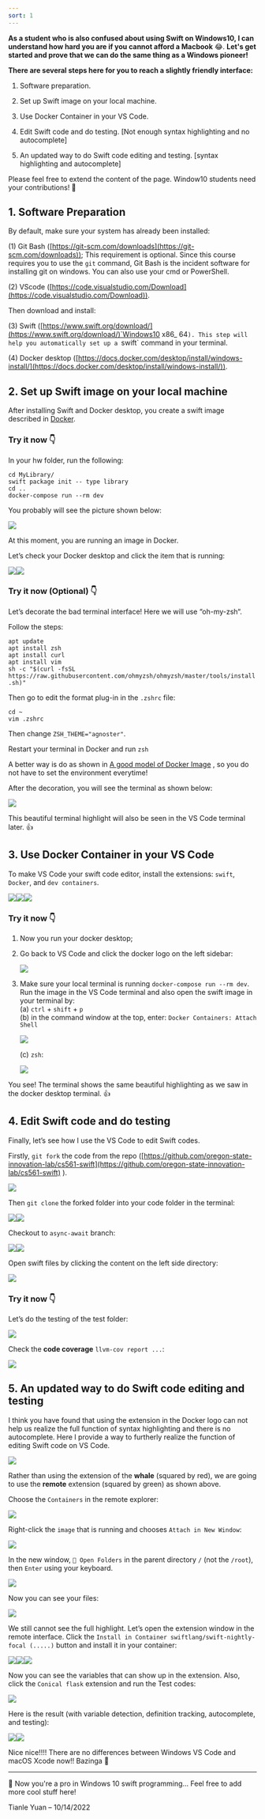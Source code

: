 ```yaml
---
sort: 1
---
```


**As a student who is also confused about using Swift on Windows10, I can understand how hard you are if you cannot afford a Macbook** :joy:. **Let's get started and prove that we can do the same thing as a Windows pioneer!**

**There are several steps here for you to reach a slightly friendly interface:**

1.  Software preparation.
    
2.  Set up Swift image on your local machine.
    
3.  Use Docker Container in your VS Code.
    
4.  Edit Swift code and do testing. \[Not enough syntax highlighting and no autocomplete\]
    
5.  An updated way to do Swift code editing and testing. \[syntax highlighting and autocomplete\]
    

Please feel free to extend the content of the page. Window10 students need your contributions! 🧠

**1\. Software Preparation**
----------------------------

By default, make sure your system has already been installed:

(1) Git Bash ([https://git-scm.com/downloads](https://git-scm.com/downloads)); This requirement is optional. Since this course requires you to use the `git` command, Git Bash is the incident software for installing git on windows. You can also use your cmd or PowerShell.

(2) VScode ([https://code.visualstudio.com/Download](https://code.visualstudio.com/Download)).

Then download and install:

(3) Swift ([https://www.swift.org/download/](https://www.swift.org/download/)`Windows10 x86_ 64`). This step will help you automatically set up a `swift` command in your terminal.

(4) Docker desktop ([https://docs.docker.com/desktop/install/windows-install/](https://docs.docker.com/desktop/install/windows-install/)).

**2\. Set up Swift image on your local machine**
------------------------------------------------

After installing Swift and Docker desktop, you create a swift image described in [Docker](https://oregonstate-innovationlab.atlassian.net/wiki/spaces/CS561/pages/3932272/Docker).

### Try it now :point_down:

In your hw folder, run the following:

`cd MyLibrary/`  
`swift package init -- type library`  
`cd ..`  
`docker-compose run --rm dev`

You probably will see the picture shown below:

![](attachments/74350771/74416286.png?width=442)

At this moment, you are running an image in Docker.

Let’s check your Docker desktop and click the item that is running:

![](attachments/74350771/74416293.png?width=544)![](attachments/74350771/74416299.png?width=544)

### Try it now (Optional) :point_down:

Let’s decorate the bad terminal interface! Here we will use “oh-my-zsh“.

Follow the steps:

`apt update`  
`apt install zsh`  
`apt install curl`  
`apt install vim`  
`sh -c "$(curl -fsSL https://raw.githubusercontent.com/ohmyzsh/ohmyzsh/master/tools/install.sh)"`

Then go to edit the format plug-in in the `.zshrc` file:

`cd ~`  
`vim .zshrc`

Then change `ZSH_THEME="agnoster"`.

Restart your terminal in Docker and run `zsh`

A better way is do as shown in [A good model of Docker Image](https://oregonstate-innovationlab.atlassian.net/wiki/spaces/CS561/pages/74350864/A+good+model+of+Docker+Image) , so you do not have to set the environment everytime!

After the decoration, you will see the terminal as shown below:

![](attachments/74350771/74416305.png?width=544)

This beautiful terminal highlight will also be seen in the VS Code terminal later. :thumbsup:

**3\. Use Docker Container in your VS Code**
--------------------------------------------

To make VS Code your swift code editor, install the extensions: `swift`, `Docker`, and `dev containers`.

![](attachments/74350771/74416311.png?width=544)![](attachments/74350771/74416317.png?width=544)![](attachments/74350771/74416323.png?width=544)

### Try it now :point_down:

1.  Now you run your docker desktop;
    
2.  Go back to VS Code and click the docker logo on the left sidebar:
    
    ![](attachments/74350771/74416329.png?width=578)
3.  Make sure your local terminal is running `docker-compose run --rm dev`. Run the image in the VS Code terminal and also open the swift image in your terminal by:  
    (a) `ctrl` + `shift` + `p`  
    (b) in the command window at the top, enter: `Docker Containers: Attach Shell`
    
    ![](attachments/74350771/74416335.png?width=578)
    
    (c) `zsh`:
    
    ![](attachments/74350771/74416341.png?width=578)

You see! The terminal shows the same beautiful highlighting as we saw in the docker desktop terminal. :thumbsup:

**4\. Edit Swift code and do testing**
--------------------------------------

Finally, let’s see how I use the VS Code to edit Swift codes.

Firstly, `git fork` the code from the repo ([https://github.com/oregon-state-innovation-lab/cs561-swift](https://github.com/oregon-state-innovation-lab/cs561-swift) ).

![](attachments/74350771/74416347.png?width=544)

Then `git clone` the forked folder into your code folder in the terminal:

![](attachments/74350771/74416353.png?width=544)![](attachments/74350771/74416359.png?width=544)

Checkout to `async-await` branch:

![](attachments/74350771/74416365.png?width=544)![](attachments/74350771/74416371.png?width=544)

Open swift files by clicking the content on the left side directory:

![](attachments/74350771/74416377.png?width=544)

### Try it now :point_down:

Let’s do the testing of the test folder:

![](attachments/74350771/74416383.png?width=544)

Check the **code coverage** `llvm-cov report ...`:

![](attachments/74350771/74416389.png?width=544)

**5\. An updated way to do Swift code editing and testing**
-----------------------------------------------------------

I think you have found that using the extension in the Docker logo can not help us realize the full function of syntax highlighting and there is no autocomplete. Here I provide a way to furtherly realize the function of editing Swift code on VS Code.

![](attachments/74350771/74318063.png)

Rather than using the extension of the **whale** (squared by red), we are going to use the **remote** extension (squared by green) as shown above.

Choose the `Containers` in the remote explorer:

![](attachments/74350771/74449060.png?width=544)

Right-click the `image` that is running and chooses `Attach in New Window`:

![](attachments/74350771/74285283.png?width=544)

In the new window, `📂 Open Folders` in the parent directory `/` (not the `/root`), then `Enter` using your keyboard.

![](attachments/74350771/74449068.png?width=544)

Now you can see your files:

![](attachments/74350771/74318075.png?width=544)

We still cannot see the full highlight. Let’s open the extension window in the remote interface. Click the `Install in Container swiftlang/swift-nightly-focal (.....)` button and install it in your container:

![](attachments/74350771/74350809.png?width=544)![](attachments/74350771/74416443.png?width=550)![](attachments/74350771/74318081.png?width=550)

Now you can see the variables that can show up in the extension. Also, click the `Conical flask` extension and run the Test codes:

![](attachments/74350771/74350815.png?width=557)

Here is the result (with variable detection, definition tracking, autocomplete, and testing):

![](attachments/74350771/74449088.png?width=557)![](attachments/74350771/74416465.png?width=557)

Nice nice!!!! There are no differences between Windows VS Code and macOS Xcode now!! Bazinga :beers:

* * *

:muscle: Now you're a pro in Windows 10 swift programming… Feel free to add more cool stuff here!

Tianle Yuan – 10/14/2022